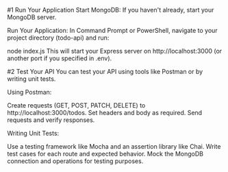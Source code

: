 
#1 Run Your Application
Start MongoDB:
If you haven't already, start your MongoDB server.

Run Your Application:
In Command Prompt or PowerShell, navigate to your project directory (todo-api) and run:

node index.js
This will start your Express server on http://localhost:3000 (or another port if you specified in .env).

#2 Test Your API
You can test your API using tools like Postman or by writing unit tests.

Using Postman:

Create requests (GET, POST, PATCH, DELETE) to http://localhost:3000/todos.
Set headers and body as required.
Send requests and verify responses.

Writing Unit Tests:

Use a testing framework like Mocha and an assertion library like Chai.
Write test cases for each route and expected behavior.
Mock the MongoDB connection and operations for testing purposes.
